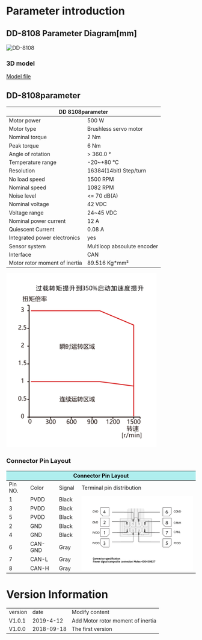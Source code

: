 # Parameter introduction 
## DD-8108 Parameter Diagram[mm]
![DD-8108]( ../img/DD_8108三视图.png ) 
### 3D model 
[Model file]( ../img/DD_81083D.STEP.zip )


## DD-8108parameter
<table class="tableizer-table"><thead><tr class="tableizer-firstrow"><th colspan="2">DD 8108parameter</th></tr></thead><tbody><tr><td>Motor power</td><td>500 W</td></tr><tr><td>Motor type</td><td>Brushless servo motor</td></tr><tr><td>Nominal torque</td><td>2 Nm</td></tr>
 <tr><td>Peak torque</td><td>6 Nm</td></tr><tr><td>Angle of rotation</td><td>> 360.0 °</td></tr><tr><td>Temperature range</td><td>-20~+80 °C</td></tr><tr><td>Resolution</td><td>16384(14bit) Step/turn</td></tr><tr><td>No load speed</td><td>1500 RPM</td></tr><tr><td>Nominal speed</td><td>1082 RPM</td></tr><tr><td>Noise level</td><td><= 70 dB(A)</td></tr><tr><td>Nominal voltage</td><td>42 VDC</td></tr><tr><td>Voltage range</td><td>24~45 VDC</td></tr><tr><td>Nominal power current</td><td>12 A</td></tr><tr><td>Quiescent Current</td><td>0.08 A</td></tr><tr><td>Integrated power electronics</td><td>yes</td></tr><tr><td>Sensor system</td><td>Multiloop absoulute encoder</td></tr><tr><td>Interface</td><td>CAN</td></tr><tr><td>Motor rotor moment of inertia</td><td>89.516 Kg*mm²</td></tr></tbody></table>

<img src="../img/DD-8108quxian.png" style="width:400px">

### Connector Pin Layout
<table class="tableizer-table">
<thead><tr class="tableizer-firstrow"><th colspan="4" style="background: PaleTurquoise; color: black;width:800px">Connector Pin Layout</th></tr></thead><tbody><tr><td>Pin NO.</td><td>Color</td><td>Signal</td><td>Terminal pin distribution</td></tr><tr><td>1</td><td>PVDD</td><td>Black</td><td rowspan="9"><img src="../img/配线2-2.png" style="width:450px"></td></tr><tr><td>3</td><td>PVDD</td><td>Black</td></tr><tr><td>5</td><td>PVDD</td><td>Black</td></tr><tr><td>2</td><td>GND</td><td>Black</td></tr><tr><td>4</td><td>GND</td><td>Black</td></tr><tr><td>6</td><td>CAN-GND</td><td>Gray</td></tr><tr><td>7</td><td>CAN-L</td><td>Gray</td></tr><tr><td>8</td><td>CAN-H</td><td>Gray</td></tr></tbody></table>





# Version Information


<table class="tableizer-table">
<thead><tr class="tableizer-firstrow"></thead><tbody>
 <tr><td>version</td><td>date</td><td>Modify content</td></tr>
 <tr><td>V1.0.1</td><td>2019-4-12</td><td>Add Motor rotor moment of inertia</td></tr>
 <tr><td>V1.0.0</td><td>2018-09-18</td><td>The first version</td></tr>
</tbody></table>
